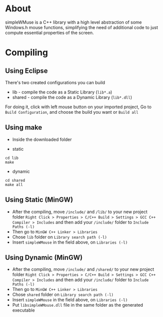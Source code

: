 # About

simpleWMuse is a C++ library with a high level abstraction of some Windows.h mouse functions,  simplifying the need of additional code to just compute essential properties of the screen.

# Compiling

## Using Eclipse

There's two created configurations you can build

* lib - compile the code as a Static Library (`lib*.a`)
* shared - compile the code as a Dynamic Library (`lib*.dll`)

For doing it, click with left mouse button on your imported project, Go to `Build Configuration`, and choose the build you want or `Build all`

## Using make

- Inside the downloaded folder

- static
```
cd lib
make
```

- dynamic
```
cd shared
make all
```

## Using Static (MinGW)

- After the compiling, move `/include/` and `/lib/` to your new project folder
`Right Click > Properties > C/C++ Build > Settings > GCC C++ Compiler > Includes` and then add your `/include/` folder to `Include Paths (-l)`
- Then go to `MinGW C++ Linker > Libraries`
- Chose `lib` folder on `Library search path (-l)`
- Insert `simpleWMouse` in the field above, on `Libraries (-l)`



## Using Dynamic (MinGW)

- After the compiling, move `/include/` and `/shared/` to your new project folder
`Right Click > Properties > C/C++ Build > Settings > GCC C++ Compiler > Includes` and then add your `/include/` folder to `Include Paths (-l)`
- Then go to `MinGW C++ Linker > Libraries`
- Chose `shared` folder on `Library search path (-l)`
- Insert `simpleWMouse` in the field above, on `Libraries (-l)`
- Put `libsimpleWMouse.dll` file in the same folder as the generated executable
